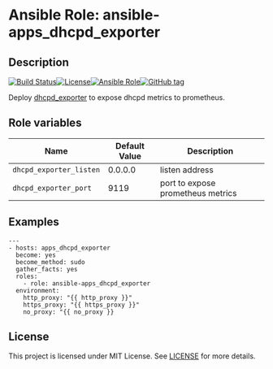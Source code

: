 # Ansible Role: ansible-apps_dhcpd_exporter

## Description

[![Build Status](https://travis-ci.com/lotusnoir/ansible-apps_dhcpd_exporter.svg?branch=master)](https://travis-ci.com/lotusnoir/ansible-apps_dhcpd_exporter)[![License](https://img.shields.io/badge/license-MIT%20License-brightgreen.svg)](https://opensource.org/licenses/MIT)[![Ansible Role](https://img.shields.io/badge/ansible%20role-apps__dhcpd_exporter-blue)](https://galaxy.ansible.com/lotusnoir/ansible-apps_dhcpd_exporter/)[![GitHub tag](https://img.shields.io/badge/version-latest-blue)](https://github.com/lotusnoir/ansible-apps_dhcpd_exporter/tags)

Deploy [dhcpd_exporter](https://github.com/lotusnoir/prometheus-dhcpd_exporter) to expose dhcpd metrics to prometheus.

## Role variables

| Name           | Default Value | Description                        |
| -------------- | ------------- | -----------------------------------|
| `dhcpd_exporter_listen` | 0.0.0.0 | listen address |
| `dhcpd_exporter_port` | 9119 | port to expose prometheus metrics |

## Examples

	---
	- hosts: apps_dhcpd_exporter
	  become: yes
	  become_method: sudo
	  gather_facts: yes
	  roles:
	    - role: ansible-apps_dhcpd_exporter
	  environment: 
	    http_proxy: "{{ http_proxy }}"
	    https_proxy: "{{ https_proxy }}"
	    no_proxy: "{{ no_proxy }}

## License

This project is licensed under MIT License. See [LICENSE](/LICENSE) for more details.
